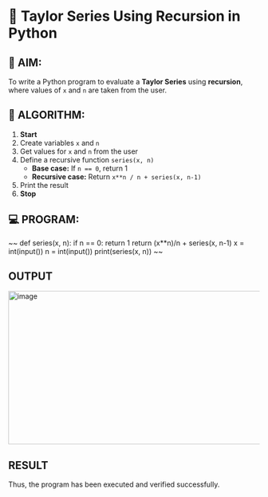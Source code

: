 # 📐 Taylor Series Using Recursion in Python

## 🎯 AIM:
To write a Python program to evaluate a **Taylor Series** using **recursion**, where values of `x` and `n` are taken from the user.

## 🧠 ALGORITHM:

1. **Start**
2. Create variables `x` and `n`
3. Get values for `x` and `n` from the user
4. Define a recursive function `series(x, n)`
   - **Base case:** If `n == 0`, return 1
   - **Recursive case:** Return `x**n / n + series(x, n-1)`
5. Print the result
6. **Stop**

## 💻 PROGRAM:
~~
def series(x, n):
if n == 0:
    return 1
return (x**n)/n + series(x, n-1)
x = int(input())
n = int(input())
print(series(x, n))
~~

## OUTPUT
<img width="748" height="308" alt="image" src="https://github.com/user-attachments/assets/122f20ad-f336-4693-a44d-788b03a86e82" />

## RESULT
Thus, the program has been executed and verified successfully.
